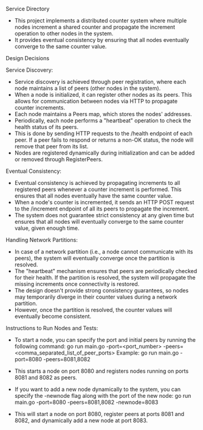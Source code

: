  Service Directory

- This project implements a distributed counter system where multiple nodes increment a shared counter and propagate the increment operation to other nodes in the system.
- It provides eventual consistency by ensuring that all nodes eventually converge to the same counter value.


 Design Decisions

 Service Discovery:
- Service discovery is achieved through peer registration, where each node maintains a list of peers (other nodes in the system).
- When a node is initialized, it can register other nodes as its peers. This allows for communication between nodes via HTTP to propagate counter increments.
- Each node maintains a Peers map, which stores the nodes' addresses.
- Periodically, each node performs a "heartbeat" operation to check the health status of its peers.
- This is done by sending HTTP requests to the /health endpoint of each peer. If a peer fails to respond or returns a non-OK status, the node will remove that peer from its list.
- Nodes are registered dynamically during initialization and can be added or removed through RegisterPeers.

Eventual Consistency:
- Eventual consistency is achieved by propagating increments to all registered peers whenever a counter increment is performed. This ensures that all nodes eventually have the same counter value.
- When a node's counter is incremented, it sends an HTTP POST request to the /increment endpoint of all its peers to propagate the increment.
- The system does not guarantee strict consistency at any given time but ensures that all nodes will eventually converge to the same counter value, given enough time.

Handling Network Partitions:
- In case of a network partition (i.e., a node cannot communicate with its peers), the system will eventually converge once the partition is resolved.
- The "heartbeat" mechanism ensures that peers are periodically checked for their health. If the partition is resolved, the system will propagate the missing increments once connectivity is restored.
- The design doesn't provide strong consistency guarantees, so nodes may temporarily diverge in their counter values during a network partition.
- However, once the partition is resolved, the counter values will eventually become consistent.

Instructions to Run Nodes and Tests:
- To start a node, you can specify the port and initial peers by running the following command:
    go run main.go -port=<port_number> -peers=<comma_separated_list_of_peer_ports>
    Example:
    go run main.go -port=8080 -peers=8081,8082
- This starts a node on port 8080 and registers nodes running on ports 8081 and 8082 as peers.

- If you want to add a new node dynamically to the system, you can specify the -newnode flag along with the port of the new node:
    go run main.go -port=8080 -peers=8081,8082 -newnode=8083
- This will start a node on port 8080, register peers at ports 8081 and 8082, and dynamically add a new node at port 8083.
